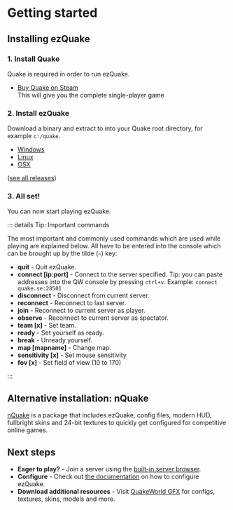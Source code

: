 ---
---

# Getting started

## Installing ezQuake

### 1. Install Quake

Quake is required in order to run ezQuake.

* [Buy Quake on Steam](https://store.steampowered.com/app/2310/QUAKE/)<br/>
  This will give you the complete single-player game

### 2. Install ezQuake

Download a binary and extract to into your Quake root directory, for example `c:/quake`.

* [Windows](https://github.com/QW-Group/ezquake-source/releases/download/3.6.0/rls-all.zip)
* [Linux](https://github.com/QW-Group/ezquake-source/releases/download/3.6-dev-alpha10-dev/ezquake-latest-linux64.zip)
* [OSX](https://github.com/QW-Group/ezquake-source/releases/download/3.6-dev-alpha10-dev/ezquake-latest-osx.zip)

([see all releases](./downloads))

### 3. All set!

You can now start playing ezQuake.

::: details Tip: Important commands

The most important and commonly used commands which are used while playing are explained below. All have to be entered into the console which can be
brought up by the tilde (`~`) key:

- **quit** - Quit ezQuake.
- **connect [ip:port]** - Connect to the server specified. Tip: you can paste addresses into the QW console by pressing `ctrl+v`.
  Example: `connect quake.se:28501`
- **disconnect** - Disconnect from current server.
- **reconnect** - Reconnect to last server.
- **join** - Reconnect to current server as player.
- **observe** - Reconnect to current server as spectator.
- **team [x]** - Set team.
- **ready** - Set yourself as ready.
- **break** - Unready yourself.
- **map [mapname]** - Change map.
- **sensitivity [x]** - Set mouse sensitivity
- **fov [x]** - Set field of view (10 to 170)

:::

## Alternative installation: nQuake

<a href="https://www.nquake.com/">nQuake</a> is a package that includes ezQuake, config files, modern HUD, fullbright
skins and 24-bit textures to quickly get configured for competitive online games.

## Next steps

* **Eager to play?** - Join a server using the [built-in server browser](/docs/server-browser).
* **Configure** - Check out [the documentation](/docs/hud) on how to configure ezQuake.
* **Download additional resources** - Visit [QuakeWorld GFX](https://gfx.quakeworld.nu) for configs, textures, skins, models and more.
